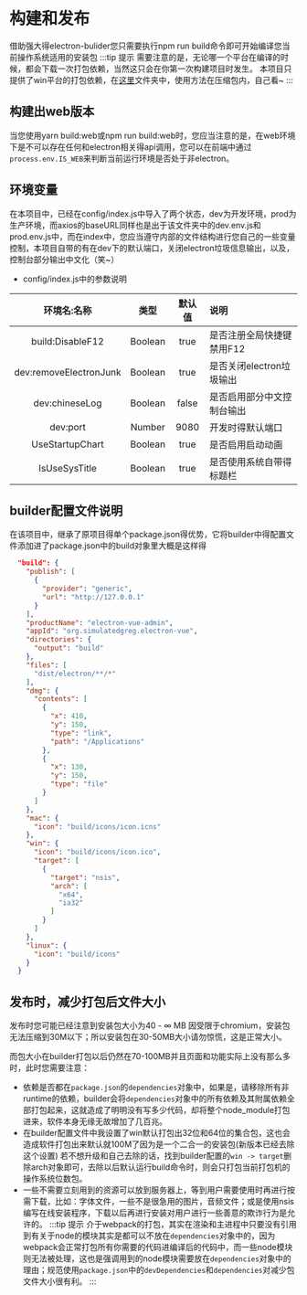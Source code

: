 # 构建和发布
借助强大得electron-bulider您只需要执行npm run build命令即可开始编译您当前操作系统适用的安装包
:::tip 提示
需要注意的是，无论哪一个平台在编译的时候，都会下载一次打包依赖，当然这只会在你第一次构建项目时发生。
本项目只提供了win平台的打包依赖，在[这里](https://gitee.com/Zh-Sky/HardToDownloadLib)文件夹中，使用方法在压缩包内，自己看~
:::
## 构建出web版本
当您使用yarn build:web或npm run build:web时，您应当注意的是，在web环境下是不可以存在任何和electron相关得api调用，您可以在前端中通过`process.env.IS_WEB`来判断当前运行环境是否处于非electron。
## 环境变量
在本项目中，已经在config/index.js中导入了两个状态，dev为开发环境，prod为生产环境，而axios的baseURL同样也是出于该文件夹中的dev.env.js和prod.env.js中，而在index中，您应当遵守内部的文件结构进行您自己的一些变量控制，本项目自带的有在dev下的默认端口，关闭electron垃圾信息输出，以及，控制台部分输出中文化（笑~）

- config/index.js中的参数说明

环境名:名称|类型|默认值|说明
:--:|:--:|:--:|:--|
build:DisableF12|Boolean|true|是否注册全局快捷键禁用F12
dev:removeElectronJunk|Boolean|true|是否关闭electron垃圾输出
dev:chineseLog|Boolean|false|是否启用部分中文控制台输出
dev:port|Number|9080|开发时得默认端口
UseStartupChart|Boolean|true|是否启用启动动画
IsUseSysTitle|Boolean|true|是否使用系统自带得标题栏

## builder配置文件说明
在该项目中，继承了原项目得单个package.json得优势，它将builder中得配置文件添加进了package.json中的build对象里大概是这样得
```json
  "build": {
    "publish": [
      {
        "provider": "generic",
        "url": "http://127.0.0.1"
      }
    ],
    "productName": "electron-vue-admin",
    "appId": "org.simulatedgreg.electron-vue",
    "directories": {
      "output": "build"
    },
    "files": [
      "dist/electron/**/*"
    ],
    "dmg": {
      "contents": [
        {
          "x": 410,
          "y": 150,
          "type": "link",
          "path": "/Applications"
        },
        {
          "x": 130,
          "y": 150,
          "type": "file"
        }
      ]
    },
    "mac": {
      "icon": "build/icons/icon.icns"
    },
    "win": {
      "icon": "build/icons/icon.ico",
      "target": [
        {
          "target": "nsis",
          "arch": [
            "x64",
            "ia32"
          ]
        }
      ]
    },
    "linux": {
      "icon": "build/icons"
    }
  }
```
## 发布时，减少打包后文件大小
发布时您可能已经注意到安装包大小为40 - ∞ MB 因受限于chromium，安装包无法压缩到30M以下；所以安装包在30-50MB大小请勿惊慌，这是正常大小。

而包大小在builder打包以后仍然在70-100MB并且页面和功能实际上没有那么多时，此时您需要注意：

- 依赖是否都在`package.json`的`dependencies`对象中，如果是，请移除所有非runtime的依赖，builder会将`dependencies`对象中的所有依赖及其附属依赖全部打包起来，这就造成了明明没有写多少代码，却将整个node_module打包进来，软件本身无缘无故增加了几百兆。
-  在builder配置文件中我设置了win默认打包出32位和64位的集合包，这也会造成软件打包出来默认就100M了因为是一个二合一的安装包(新版本已经去除这个设置)
若不想升级和自己去除的话，找到builder配置的`win -> target`删除arch对象即可，去除以后默认运行build命令时，则会只打包当前打包机的操作系统位数包。
- 一些不需要立刻用到的资源可以放到服务器上，等到用户需要使用时再进行按需下载，比如：字体文件，一些不是很急用的图片，音频文件；或是使用nsis编写在线安装程序，下载以后再进行安装对用户进行一些善意的欺诈行为是允许的。
:::tip 提示
介于webpack的打包，其实在渲染和主进程中只要没有引用到有关于node的模块其实是都可以不放在`dependencies`对象中的，因为webpack会正常打包所有你需要的代码进编译后的代码中，而一些node模块则无法被处理，这也是强调用到的node模块需要放在`dependencies`对象中的理由；规范使用`package.json`中的`devDependencies`和`dependencies`对减少包文件大小很有利。
:::
